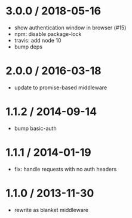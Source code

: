 
3.0.0 / 2018-05-16
==================

 * show authentication window in browser (#15)
 * npm: disable package-lock
 * travis: add node 10
 * bump deps

2.0.0 / 2016-03-18
==================

 * update to promise-based middleware

1.1.2 / 2014-09-14
==================

 * bump basic-auth

1.1.1 / 2014-01-19
==================

 * fix: handle requests with no auth headers

1.1.0 / 2013-11-30
==================

 * rewrite as blanket middleware
